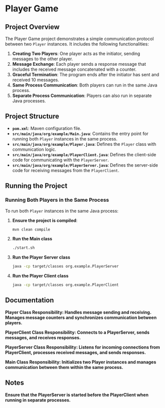 # Player Game

## Project Overview

The Player Game project demonstrates a simple communication protocol between two `Player` instances. It includes the following functionalities:

1. **Creating Two Players**: One player acts as the initiator, sending messages to the other player.
2. **Message Exchange**: Each player sends a response message that includes the received message concatenated with a counter.
3. **Graceful Termination**: The program ends after the initiator has sent and received 10 messages.
4. **Same Process Communication**: Both players can run in the same Java process.
5. **Separate Process Communication**: Players can also run in separate Java processes.

## Project Structure


- **`pom.xml`**: Maven configuration file.
- **`src/main/java/org/example/Main.java`**: Contains the entry point for running both `Player` instances in the same process.
- **`src/main/java/org/example/Player.java`**: Defines the `Player` class with communication logic.
- **`src/main/java/org/example/PlayerClient.java`**: Defines the client-side code for communicating with the `PlayerServer`.
- **`src/main/java/org/example/PlayerServer.java`**: Defines the server-side code for receiving messages from the `PlayerClient`.

## Running the Project

### Running Both Players in the Same Process

To run both `Player` instances in the same Java process:

1. **Ensure the project is compiled**:
   ```bash
   mvn clean compile
2. **Run the Main class**
   ```bash
   ./start.sh
3. **Run the Player Server class**
   ```bash
   java -cp target/classes org.example.PlayerServer
4. **Run the Player Client class**
   ```bash
   java -cp target/classes org.example.PlayerClient

## Documentation
**Player Class
Responsibility: Handles message sending and receiving. Manages message counters and synchronizes communication between players.**

**PlayerClient Class
Responsibility: Connects to a PlayerServer, sends messages, and receives responses.**

**PlayerServer Class
Responsibility: Listens for incoming connections from PlayerClient, processes received messages, and sends responses.**

**Main Class
Responsibility: Initializes two Player instances and manages communication between them within the same process.**

## Notes
**Ensure that the PlayerServer is started before the PlayerClient when running in separate processes.**
